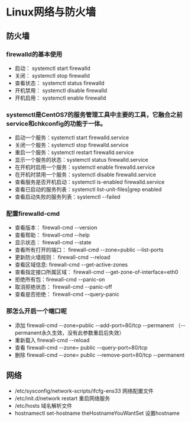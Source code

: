 # Linux网络与防火墙
## 防火墙
### firewalld的基本使用
- 启动： systemctl start firewalld
- 关闭： systemctl stop firewalld
- 查看状态： systemctl status firewalld 
- 开机禁用： systemctl disable firewalld
- 开机启用： systemctl enable firewalld
### systemctl是CentOS7的服务管理工具中主要的工具，它融合之前service和chkconfig的功能于一体。
- 启动一个服务：systemctl start firewalld.service
- 关闭一个服务：systemctl stop firewalld.service
- 重启一个服务：systemctl restart firewalld.service
- 显示一个服务的状态：systemctl status firewalld.service
- 在开机时启用一个服务：systemctl enable firewalld.service
- 在开机时禁用一个服务：systemctl disable firewalld.service
- 查看服务是否开机启动：systemctl is-enabled firewalld.service
- 查看已启动的服务列表：systemctl list-unit-files|grep enabled
- 查看启动失败的服务列表：systemctl --failed
### 配置firewalld-cmd
- 查看版本： firewall-cmd --version
- 查看帮助： firewall-cmd --help
- 显示状态： firewall-cmd --state
- 查看所有打开的端口： firewall-cmd --zone=public --list-ports
- 更新防火墙规则： firewall-cmd --reload
- 查看区域信息:  firewall-cmd --get-active-zones
- 查看指定接口所属区域： firewall-cmd --get-zone-of-interface=eth0
- 拒绝所有包：firewall-cmd --panic-on
- 取消拒绝状态： firewall-cmd --panic-off
- 查看是否拒绝： firewall-cmd --query-panic
### 那怎么开启一个端口呢
- 添加 firewall-cmd --zone=public --add-port=80/tcp --permanent    （--permanent永久生效，没有此参数重启后失效）
- 重新载入 firewall-cmd --reload
- 查看 firewall-cmd --zone= public --query-port=80/tcp
- 删除 firewall-cmd --zone= public --remove-port=80/tcp --permanent
## 网络
- /etc/sysconfig/network-scripts/ifcfg-ens33 网络配置文件
- /etc/init.d/network restart 重启网络服务
- /etc/hosts 域名解析文件
- hostnamectl set-hostname theHostnameYouWantSet 设置hostname